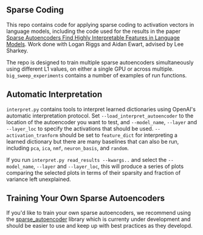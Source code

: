 ## Sparse Coding

This repo contains code for applying sparse coding to activation vectors in language models, including the code used for the results in the paper [Sparse Autoencoders Find Highly Interpretable Features in Language Models](https://arxiv.org/pdf/2309.08600.pdf). Work done with Logan Riggs and Aidan Ewart, advised by Lee Sharkey.

The repo is designed to train multiple sparse autoencoders simultaneously using different L1 values, on either a single GPU or across multiple. `big_sweep_experiments` contains a number of examples of run functions. 

## Automatic Interpretation

`interpret.py` contains tools to interpret learned dictionaries using OpenAI's automatic interpretation protocol. Set `--load_interpret_autoencoder` to the location of the autoencoder you want to test, and `--model_name`, `--layer` and `--layer_loc` to specify the activations that should be used. `--activation_tranform` should be set to `feature_dict` for interpreting a learned dictionary but there are many baselines that can also be run, including `pca`, `ica`, `nmf`, `neuron_basis`, and `random`.

If you run `interpret.py read_results --kwargs..` and select the `--model_name`, `--layer` and `--layer_loc`, this will produce a series of plots comparing the selected plots in terms of their sparsity and fraction of variance left unexplained.

## Training Your Own Sparse Autoencoders

If you'd like to train your own sparse autoencoders, we recommend using the [sparse_autoencoder](https://github.com/ai-safety-foundation/sparse_autoencoder) library which is currenty under development and should be easier to use and keep up with best practices as they developd.
